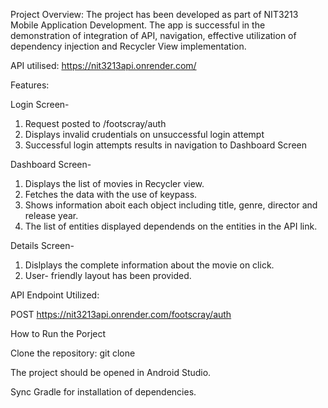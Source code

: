 Project Overview:
The project has been developed as part of NIT3213 Mobile Application Development. The app is successful in the demonstration of integration of API, navigation, effective utilization of dependency injection and Recycler View implementation.

API utilised:
https://nit3213api.onrender.com/

Features:

Login Screen- 
1. Request posted to /footscray/auth
2. Displays invalid crudentials on unsuccessful login attempt
3. Successful login attempts results in navigation to Dashboard Screen

Dashboard Screen-
1. Displays the list of movies in Recycler view.
2. Fetches the data with the use of keypass.
3. Shows information aboit each object including title, genre, director and release year.
4. The list of entities displayed dependends on the entities in the API link.

Details Screen-
1. Dislplays the complete information about the movie on click.
2. User- friendly layout has been provided.

API Endpoint Utilized:

POST https://nit3213api.onrender.com/footscray/auth

How to Run the Porject

Clone the repository: git clone <link of repository>

The project should be opened in Android Studio.

Sync Gradle for installation of dependencies. 
